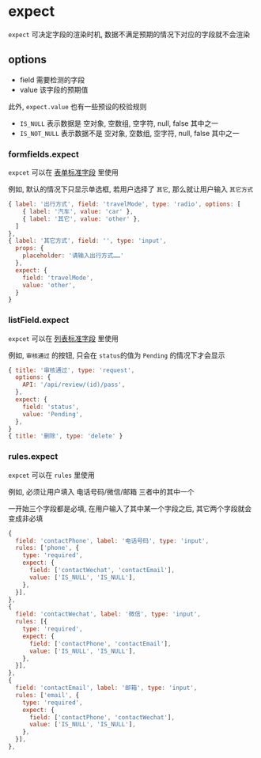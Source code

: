 # expect

`expect` 可决定字段的渲染时机, 数据不满足预期的情况下对应的字段就不会渲染

## options

- field 需要检测的字段
- value 该字段的预期值

此外, `expect.value` 也有一些预设的校验规则

- `IS_NULL` 表示数据是 空对象, 空数组, 空字符, null, false 其中之一
- `IS_NOT_NULL` 表示数据不是 空对象, 空数组, 空字符, null, false 其中之一

### formfields.expect

`expcet` 可以在 [表单标准字段](./标准%20field/formField/README.md) 里使用

例如, 默认的情况下只显示单选框, 若用户选择了 `其它`, 那么就让用户输入 `其它方式`

```javascript
{ label: '出行方式', field: 'travelMode', type: 'radio', options: [
    { label: '汽车', value: 'car' },
    { label: '其它', value: 'other' },
  ]
},
{ label: '其它方式', field: '', type: 'input', 
  props: {
    placeholder: '请输入出行方式……'
  },
  expect: {
    field: 'travelMode',
    value: 'other',
  }
}
```

### listField.expect

`expcet` 可以在 [列表标准字段](./标准%20field/listField/README.md) 里使用

例如, `审核通过` 的按钮, 只会在 `status`的值为 `Pending` 的情况下才会显示

```javascript
{ title: '审核通过', type: 'request', 
  options: {
    API: '/api/review/(id)/pass',
  },
  expect: {
    field: 'status',
    value: 'Pending',
  },
}
{ title: '删除', type: 'delete' }
```

### rules.expect

`expcet` 可以在 `rules` 里使用

例如, 必须让用户填入 电话号码/微信/邮箱 三者中的其中一个

一开始三个字段都是必填, 在用户输入了其中某一个字段之后, 其它两个字段就会变成非必填

```javascript
{
  field: 'contactPhone', label: '电话号码', type: 'input',
  rules: ['phone', {
    type: 'required',
    expect: {
      field: ['contactWechat', 'contactEmail'],
      value: ['IS_NULL', 'IS_NULL'],
    },
  }],
},
{
  field: 'contactWechat', label: '微信', type: 'input',
  rules: [{
    type: 'required',
    expect: {
      field: ['contactPhone', 'contactEmail'],
      value: ['IS_NULL', 'IS_NULL'],
    },
  }],
},
{
  field: 'contactEmail', label: '邮箱', type: 'input',
  rules: ['email', {
    type: 'required',
    expect: {
      field: ['contactPhone', 'contactWechat'],
      value: ['IS_NULL', 'IS_NULL'],
    },
  }],
},
```
